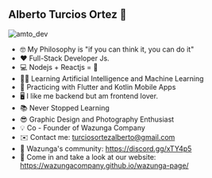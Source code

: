## Alberto Turcios Ortez 💚
![amto_dev](https://firebasestorage.googleapis.com/v0/b/paper-92d84.appspot.com/o/wazunga-image%2Famto_dev_opt.png?alt=media&token=00238c38-62e6-46ab-be8a-51a4c7311a3f)

- 🤓 My Philosophy is "if you can think it, you can do it" 
- ❤️ Full-Stack Developer Js.
- 💻 Nodejs + Reactjs  = 💚
- 👨‍💻 Learning Artificial Intelligence and Machine Learning
-  📱 Practicing with Flutter and Kotlin Mobile Apps
- 🖥️ I like me backend but am frontend lover.
-  📚 Never Stopped Learning
- 😎 Graphic Design and Photography Enthusiast
- 💡 Co - Founder of Wazunga Company 
- ✉️ Contact me: turciosortezalberto@gmail.com
- 👥 Wazunga's community: https://discord.gg/xTY4p5
-  🚀 Come in and take a look at our website: 				https://wazungacompany.github.io/wazunga-page/